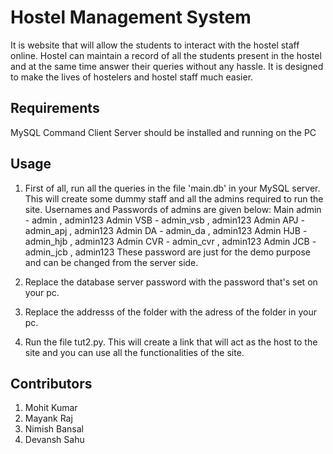 # Hostel Management System

It is website that will allow the students to interact with the hostel staff online. Hostel can maintain a record of all the students present in the hostel and at the same time answer their queries without any hassle. It is designed to make the lives of hostelers and hostel staff much easier.


## Requirements

MySQL Command Client Server should be installed and running on the PC

## Usage

1. First of all, run all the queries in the file 'main.db' in your MySQL server. This will create some dummy staff and all the admins required to run the site. 
Usernames and Passwords of admins are given below:
	Main admin - admin , admin123
	Admin VSB - admin_vsb , admin123
	Admin APJ - admin_apj , admin123
	Admin DA  - admin_da  , admin123
	Admin HJB - admin_hjb , admin123
	Admin CVR - admin_cvr , admin123
	Admin JCB - admin_jcb , admin123
These password are just for the demo purpose and can be changed from the server side.

2. Replace the database server password with the password that's set on your pc.

3. Replace the addresss of the folder with the adress of the folder in your pc.

4. Run the file tut2.py. This will create a link that will act as the host to the site and you can use all the functionalities of the site.


## Contributors

1. Mohit Kumar
2. Mayank Raj
3. Nimish Bansal
4. Devansh Sahu

